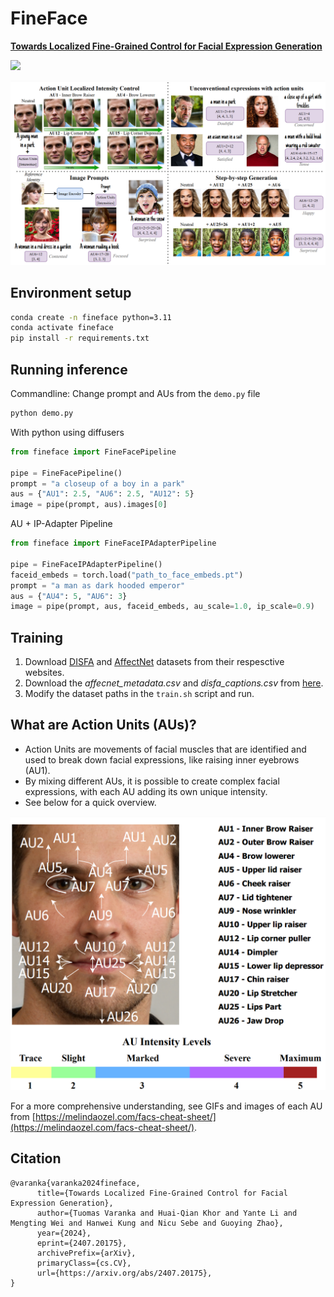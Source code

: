 # FineFace
<b>[Towards Localized Fine-Grained Control for Facial Expression Generation](https://arxiv.org/abs/2407.20175)</b>

<a href='https://arxiv.org/abs/2407.20175'><img src='https://img.shields.io/badge/Paper-Arxiv-red'></a>

![Teaser figure](teaser.png)

## Environment setup
```bash
conda create -n fineface python=3.11
conda activate fineface
pip install -r requirements.txt
```
## Running inference
Commandline:
Change prompt and AUs from the `demo.py` file
```bash
python demo.py
```
With python using diffusers
```python
from fineface import FineFacePipeline

pipe = FineFacePipeline()
prompt = "a closeup of a boy in a park"
aus = {"AU1": 2.5, "AU6": 2.5, "AU12": 5}
image = pipe(prompt, aus).images[0]
```
AU + IP-Adapter Pipeline
```python
from fineface import FineFaceIPAdapterPipeline

pipe = FineFaceIPAdapterPipeline()
faceid_embeds = torch.load("path_to_face_embeds.pt")
prompt = "a man as dark hooded emperor"
aus = {"AU4": 5, "AU6": 3}
image = pipe(prompt, aus, faceid_embeds, au_scale=1.0, ip_scale=0.9)
```

## Training
1. Download [DISFA](http://mohammadmahoor.com/disfa/) and [AffectNet](http://mohammadmahoor.com/affectnet/) datasets from their respesctive websites.
2. Download the *affecnet_metadata.csv* and *disfa_captions.csv* from [here](https://huggingface.co/Tvaranka/fineface/tree/main).
3. Modify the dataset paths in the `train.sh` script and run.

## What are Action Units (AUs)?
- Action Units are movements of facial muscles that are identified and used to break down facial expressions, like raising inner eyebrows (AU1).
- By mixing different AUs, it is possible to create complex facial expressions, with each AU adding its own unique intensity.
- See below for a quick overview.

![Action Units](action_units.png)

For a more comprehensive understanding, see GIFs and images of each AU from [https://melindaozel.com/facs-cheat-sheet/](https://melindaozel.com/facs-cheat-sheet/).

## Citation

```
@varanka{varanka2024fineface,
      title={Towards Localized Fine-Grained Control for Facial Expression Generation}, 
      author={Tuomas Varanka and Huai-Qian Khor and Yante Li and Mengting Wei and Hanwei Kung and Nicu Sebe and Guoying Zhao},
      year={2024},
      eprint={2407.20175},
      archivePrefix={arXiv},
      primaryClass={cs.CV},
      url={https://arxiv.org/abs/2407.20175}, 
}
```
